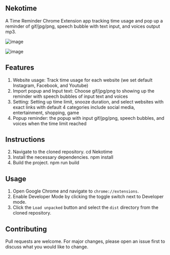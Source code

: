 ## Nekotime
A Time Reminder Chrome Extension app tracking time usage and pop up a reminder of gif/jpg/png, speech bubble with text input, and voices output mp3. 


![image](https://github.com/HungNT1st/Nekotime/assets/148011394/26b94f52-4a8a-4c2c-b6d3-6b7ee3996d99)


![image](https://github.com/HungNT1st/Nekotime/assets/148011394/7fab9e09-2de2-4a5b-98c9-c891ef937b4f)





## Features

1. Website usage: Track time usage for each website (we set default Instagram, Facebook, and Youtube)
2. Import popup and Input text: Choose gif/jpg/png to showing up the reminder with speech bubbles of input text and voices
3. Setting: Setting up time limit, snooze duration, and select websites with exact links with default 4 categories include social media, entertainment, shopping, game
4. Popup reminder: the popup with input gif/jpg/png, speech bubbles, and voices when the time limit reached

## Instructions
2. Navigate to the cloned repository.
      cd Nekotime
3. Install the necessary dependencies.
      npm install
4. Build the project.
      npm run build

## Usage

1. Open Google Chrome and navigate to `chrome://extensions`.
2. Enable Developer Mode by clicking the toggle switch next to Developer mode.
3. Click the `Load unpacked` button and select the `dist` directory from the cloned repository.

## Contributing

Pull requests are welcome. For major changes, please open an issue first to discuss what you would like to change.

